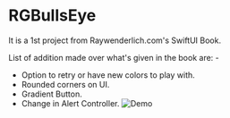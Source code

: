 #  RGBullsEye

It is a 1st project from Raywenderlich.com's SwiftUI Book.

List of addition made over what's given in the book are: - 

- Option to retry or have new colors to play with.
- Rounded corners on UI.
- Gradient Button.
- Change in Alert Controller.
![Demo](https://github.com/priyans05/RGBullsEye/blob/Development/Demo.gif)
